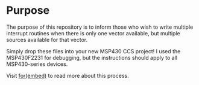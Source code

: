 # Purpose #
The purpose of this repository is to inform those who wish to write multiple interrupt routines when there is only one vector available, but multiple sources available for that vector.

Simply drop these files into your new MSP430 CCS project! I used the MSP430F2231 for debugging, but the instructions should apply to all MSP430-series devices.

Visit [for(embed)](http://www.forembed.com/how-to-emulate-multiple-interrupt-vectors-with-a-single-interrupt.html) to read more about this process.
